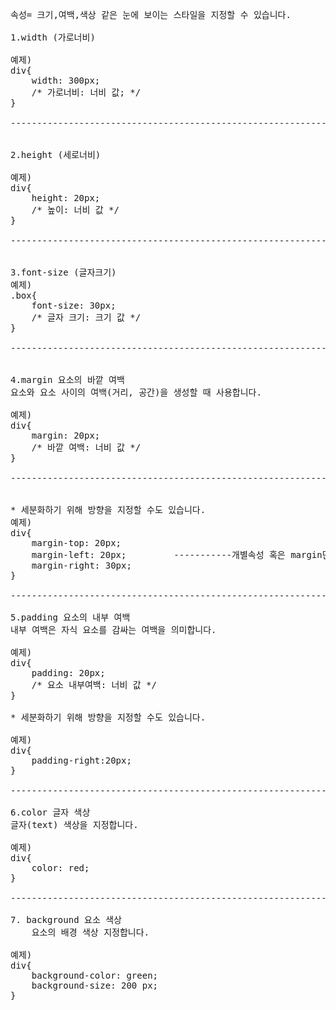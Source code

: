 <PRE>속성= 크기,여백,색상 같은 눈에 보이는 스타일을 지정할 수 있습니다.

1.width (가로너비)

예제)
div{
    width: 300px;
    /* 가로너비: 너비 값; */
}

-------------------------------------------------------------


2.height (세로너비)

예제)
div{
    height: 20px;
    /* 높이: 너비 값 */
}

-------------------------------------------------------------


3.font-size (글자크기)
예제)
.box{
    font-size: 30px;
    /* 글자 크기: 크기 값 */
}

-------------------------------------------------------------


4.margin 요소의 바깥 여백
요소와 요소 사이의 여백(거리, 공간)을 생성할 때 사용합니다.

예제)
div{
    margin: 20px;
    /* 바깥 여백: 너비 값 */
}

-------------------------------------------------------------


* 세분화하기 위해 방향을 지정할 수도 있습니다.
예제)
div{
    margin-top: 20px;
    margin-left: 20px;         -----------개별속성 혹은 margin단축속성
    margin-right: 30px;
}

-------------------------------------------------------------

5.padding 요소의 내부 여백
내부 여백은 자식 요소를 감싸는 여백을 의미합니다.

예제)
div{
    padding: 20px;
    /* 요소 내부여백: 너비 값 */
}

* 세분화하기 위해 방향을 지정할 수도 있습니다.

예제)
div{
    padding-right:20px;
}

--------------------------------------------------------------

6.color 글자 색상
글자(text) 색상을 지정합니다.

예제)
div{
    color: red;
}

-------------------------------------------------------------

7. background 요소 색상
    요소의 배경 색상 지정합니다.

예제)
div{
    background-color: green;
    background-size: 200 px;
}</PRE>
